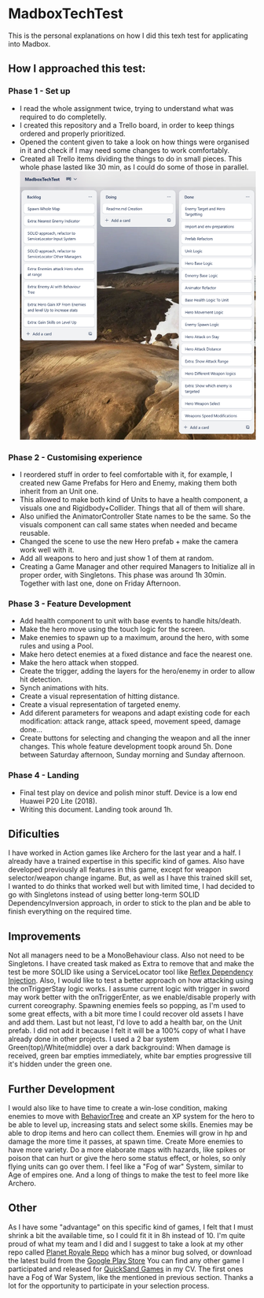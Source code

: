 # MadboxTechTest
This is the personal explanations on how I did this texh test for applicating into Madbox.

## How I approached this test:
### Phase 1 - Set up
- I read the whole assignment twice, trying to understand what was required to do completelly.
- I created this repository and a Trello board, in order to keep things ordered and properly prioritized.
- Opened the content given to take a look on how things were organised in it and check if I may need some changes to work comfortably.
- Created all Trello items dividing the things to do in small pieces.
This whole phase lasted like 30 min, as I could do some of those in parallel.
![Trello screenshoot](Trello.png)

### Phase 2 - Customising experience
- I reordered stuff in order to feel comfortable with it, for example, I created new Game Prefabs for Hero and Enemy, making them both inherit from an Unit one.
- This allowed to make both kind of Units to have a health component, a visuals one and Rigidbody+Collider. Things that all of them will share.
- Also unified the AnimatorController State names to be the same. So the visuals component can call same states when needed and became reusable.
- Changed the scene to use the new Hero prefab + make the camera work well with it.
- Add all weapons to hero and just show 1 of them at random.
- Creating a Game Manager and other required Managers to Initialize all in proper order, with Singletons.
This phase was around 1h 30min. Together with last one, done on Friday Afternoon.

### Phase 3 - Feature Development
- Add health component to unit with base events to handle hits/death.
- Make the hero move using the touch logic for the screen.
- Make enemies to spawn up to a maximum, around the hero, with some rules and using a Pool.
- Make hero detect enemies at a fixed distance and face the nearest one.
- Make the hero attack when stopped.
- Create the trigger, adding the layers for the hero/enemy in order to allow hit detection.
- Synch animations with hits.
- Create a visual representation of hitting distance.
- Create a visual representation of targeted enemy.
- Add diferent parameters for weapons and adapt existing code for each modification: attack range, attack speed, movement speed, damage done...
- Create buttons for selecting and changing the weapon and all the inner changes.
This whole feature development toopk around 5h. Done between Saturday afternoon, Sunday morning and Sunday afternoon.

### Phase 4 - Landing
- Final test play on device and polish minor stuff. Device is a low end Huawei P20 Lite (2018).
- Writing this document.
Landing took around 1h.

## Dificulties
I have worked in Action games like Archero for the last year and a half. I already have a trained expertise in this specific kind of games. Also have developed previously all features in this game, except for weapon selector/weapon change ingame.
But, as well as I have this trained skill set, I wanted to do thinks that worked well but with limited time, I had decided to go with Singletons instead of using better long-term SOLID DependencyInversion approach, in order to stick to the plan and be able to finish everything on the required time.

## Improvements
Not all managers need to be a MonoBehaviour class. Also not need to be Singletons. I have created task maked as Extra to remove that and make the test be more SOLID like using a ServiceLocator tool like [Reflex Dependency Injection](https://github.com/gustavopsantos/Reflex).
Also, I would like to test a better approach on how attacking using the onTriggerStay logic works. I assume current logic with trigger in sword may work better with the onTriggerEnter, as we enable/disable properly with current coreography. 
Spawning enemies feels so popping, as I'm used to some great effects, with a bit more time I could recover old assets I have and add them.
Last but not least, I'd love to add a health bar, on the Unit prefab. I did not add it because I felt it will be a 100% copy of what I have already done in other projects. I used a 2 bar system Green(top)/White(middle) over a dark backgrouind: When damage is received, green bar empties immediately, white bar empties progressive till it's hidden under the green one.

## Further Development
I would also like to have time to create a win-lose condition, making enemies to move with [BehaviorTree](https://assetstore.unity.com/packages/tools/behavior-ai/behavior-designer-behavior-trees-for-everyone-15277) and create an XP system for the hero to be able to level up, increasing stats and select some skills.
Enemies may be able to drop items and hero can collect them.
Enemies will grow in hp and damage the more time it passes, at spawn time.
Create More enemies to have more variety.
Do a more elaborate maps with hazards, like spikes or poison that can hurt or give the hero some status effect, or holes, so only flying units can go over them.
I feel like a "Fog of war" System, similar to Age of empires one.
And a long of things to make the test to feel more like Archero.

## Other
As I have some "advantage" on this specific kind of games, I felt that I must shrink a bit the available time, so I could fit it in 8h instead of 10.
I'm quite proud of what my team and I did and I suggest to take a look at my other repo called [Planet Royale Repo](https://github.com/AlexandreAlberti/PlanetRoyale) which has a minor bug solved, or download the latest build from the [Google Play Store](https://play.google.com/store/apps/details?id=com.quicksand.planetroyale)
You can find any other game I participated and released for [QuickSand Games](https://play.google.com/store/apps/dev?id=6383870736725209348) in my CV. The first ones have a Fog of War System, like the mentioned in previous section.
Thanks a lot for the opportunity to participate in your selection process.
